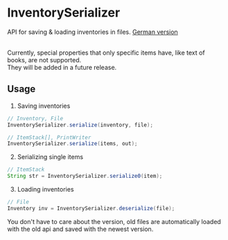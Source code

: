 # InventorySerializer
API for saving &amp; loading inventories in files.
[German version](/README.de.md)<br><br>

Currently, special properties that only specific items have, like text of books, are not supported.<br>
They will be added in a future release.

## Usage
1. Saving inventories
```java
// Inventory, File
InventorySerializer.serialize(inventory, file);

// ItemStack[], PrintWriter
InventorySerializer.serialize(items, out);
```
2. Serializing single items
```java
// ItemStack
String str = InventorySerializer.serialize0(item);
```
3. Loading inventories
```java
// File
Inventory inv = InventorySerializer.deserialize(file);
```
You don't have to care about the version, old files are automatically loaded with the old api and saved with the newest version.
